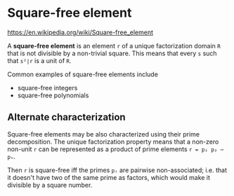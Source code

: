 # Square-free element

https://en.wikipedia.org/wiki/Square-free_element

A **square-free element** is an element `r` of a unique factorization domain `R` that is not divisible by a non-trivial square. This means that every `s` such that `s²∣r` is a unit of `R`.

Common examples of square-free elements include
- square-free integers
- square-free polynomials

## Alternate characterization

Square-free elements may be also characterized using their prime decomposition. The unique factorization property means that a non-zero non-unit `r` can be represented as a product of prime elements `r = p₁ p₂ ⋯ pₙ`.

Then `r` is square-free iff the primes `pᵢ` are pairwise non-associated; i.e. that it doesn't have two of the same prime as factors, which would make it divisible by a square number.
